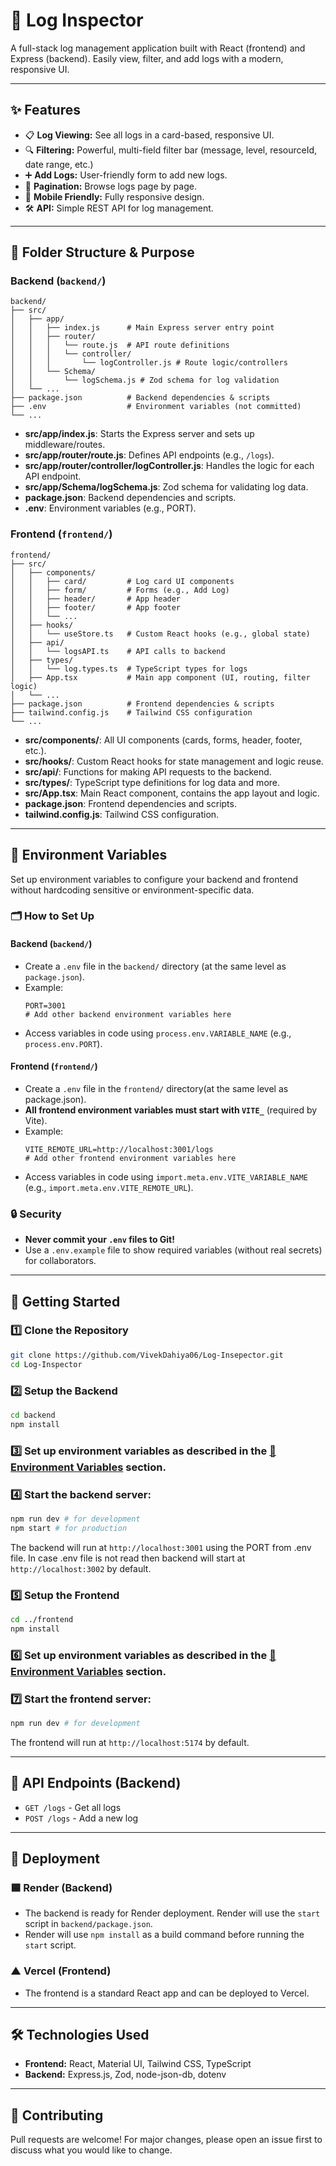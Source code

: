 # 🚀 Log Inspector

A full-stack log management application built with React (frontend) and Express (backend). Easily view, filter, and add logs with a modern, responsive UI.

---

## ✨ Features
- 📋 **Log Viewing:** See all logs in a card-based, responsive UI.
- 🔍 **Filtering:** Powerful, multi-field filter bar (message, level, resourceId, date range, etc.)
- ➕ **Add Logs:** User-friendly form to add new logs.
- 📄 **Pagination:** Browse logs page by page.
- 📱 **Mobile Friendly:** Fully responsive design.
- 🛠️ **API:** Simple REST API for log management.

---

## 📁 Folder Structure & Purpose

### Backend (`backend/`)

```
backend/
├── src/
│   ├── app/
│   │   ├── index.js      # Main Express server entry point
│   │   ├── router/
│   │   │   └── route.js  # API route definitions
│   │   │   └── controller/
│   │   │       └── logController.js # Route logic/controllers
│   │   └── Schema/
│   │       └── logSchema.js # Zod schema for log validation
│   └── ...
├── package.json          # Backend dependencies & scripts
├── .env                  # Environment variables (not committed)
└── ...
```
- **src/app/index.js**: Starts the Express server and sets up middleware/routes.
- **src/app/router/route.js**: Defines API endpoints (e.g., `/logs`).
- **src/app/router/controller/logController.js**: Handles the logic for each API endpoint.
- **src/app/Schema/logSchema.js**: Zod schema for validating log data.
- **package.json**: Backend dependencies and scripts.
- **.env**: Environment variables (e.g., PORT).

### Frontend (`frontend/`)

```
frontend/
├── src/
│   ├── components/
│   │   ├── card/         # Log card UI components
│   │   ├── form/         # Forms (e.g., Add Log)
│   │   ├── header/       # App header
│   │   ├── footer/       # App footer
│   │   └── ...
│   ├── hooks/
│   │   └── useStore.ts   # Custom React hooks (e.g., global state)
│   ├── api/
│   │   └── logsAPI.ts    # API calls to backend
│   ├── types/
│   │   └── log.types.ts  # TypeScript types for logs
│   ├── App.tsx           # Main app component (UI, routing, filter logic)
│   └── ...
├── package.json          # Frontend dependencies & scripts
├── tailwind.config.js    # Tailwind CSS configuration
└── ...
```
- **src/components/**: All UI components (cards, forms, header, footer, etc.).
- **src/hooks/**: Custom React hooks for state management and logic reuse.
- **src/api/**: Functions for making API requests to the backend.
- **src/types/**: TypeScript type definitions for log data and more.
- **src/App.tsx**: Main React component, contains the app layout and logic.
- **package.json**: Frontend dependencies and scripts.
- **tailwind.config.js**: Tailwind CSS configuration.

---

## 🌱 Environment Variables

Set up environment variables to configure your backend and frontend without hardcoding sensitive or environment-specific data.

### 🗂️ How to Set Up

#### Backend (`backend/`)
- Create a `.env` file in the `backend/` directory (at the same level as `package.json`).
- Example:
  ```env
  PORT=3001
  # Add other backend environment variables here
  ```
- Access variables in code using `process.env.VARIABLE_NAME` (e.g., `process.env.PORT`).

#### Frontend (`frontend/`)
- Create a `.env` file in the `frontend/` directory(at the same level as package.json).
- **All frontend environment variables must start with `VITE_`** (required by Vite).
- Example:
  ```env
  VITE_REMOTE_URL=http://localhost:3001/logs
  # Add other frontend environment variables here
  ```
- Access variables in code using `import.meta.env.VITE_VARIABLE_NAME` (e.g., `import.meta.env.VITE_REMOTE_URL`).

### 🔒 Security
- **Never commit your `.env` files to Git!**
- Use a `.env.example` file to show required variables (without real secrets) for collaborators.

---

## 🏁 Getting Started

### 1️⃣ Clone the Repository
```bash
git clone https://github.com/VivekDahiya06/Log-Insepector.git
cd Log-Inspector
```

### 2️⃣ Setup the Backend
```bash
cd backend
npm install
```
### 3️⃣ Set up environment variables as described in the [🌱 Environment Variables](#-environment-variables) section.

### 4️⃣ Start the backend server:
  ```bash
  npm run dev # for development
  npm start # for production
  ```
The backend will run at `http://localhost:3001` using the PORT from .env file. In case .env file is not read then backend will start at `http://localhost:3002` by default.

### 5️⃣ Setup the Frontend
```bash
cd ../frontend
npm install
```
### 6️⃣ Set up environment variables as described in the [🌱 Environment Variables](#-environment-variables) section.
### 7️⃣ Start the frontend server:
```bash
npm run dev # for development
```
The frontend will run at `http://localhost:5174` by default.

---

## 📡 API Endpoints (Backend)
- `GET /logs` - Get all logs
- `POST /logs` - Add a new log

---

## 🚀 Deployment

### 🟦 Render (Backend)
- The backend is ready for Render deployment. Render will use the `start` script in `backend/package.json`.
- Render will use `npm install` as a build command before running the `start` script.

### ▲ Vercel (Frontend)
- The frontend is a standard React app and can be deployed to Vercel.
---

## 🛠️ Technologies Used
- **Frontend:** React, Material UI, Tailwind CSS, TypeScript
- **Backend:** Express.js, Zod, node-json-db, dotenv

---

## 🤝 Contributing
Pull requests are welcome! For major changes, please open an issue first to discuss what you would like to change.

